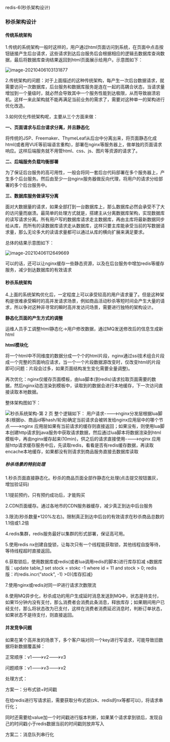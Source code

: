 redis-6(秒杀架构设计)

### 秒杀架构设计

#### 传统系统架构

1.传统的系统架构一般时这样的，用户通过html页面访问到系统，在页面中点击按钮链接产生后台请求，这些请求到达后台服务后会根据相应的逻辑去数据库查询数据，最后将数据库查询结果返回到html页面展示给用户。示意图如下：

![image-20210406103131877](https://alex-img-1253982387.cos.ap-nanjing.myqcloud.com/Typora/20210406103151.png)

2.传统架构的问题：对于上面描述的这种传统架构，每产生一次后台数据请求，就需要访问一次数据库，后台服务和数据库服务是连在一起的高耦合状态，当请求量增加到一个量级时，就必然会导致其中一个服务性能到达极限，从而导致崩溃宕机。这样一来此架构就不能再满足当前业务的需求了，需要对这种单一的架构进行优化改造。

3.如何优化传统架构呢，主要从三个方面来做：

**一、页面请求与后台请求分离，并且静态化**

将传统的JSP、Freemaker、ThymeLeaf从后台中分离出来，将页面静态化成html(或者用VUE等前端语言重构)，部署在nginx等服务器上，做单独的页面请求响应。这样后端服务就不用管html、css、js、图片等资源的请求了。

**二、后端服务负载均衡部署**

为了保证后台服务的高可用性，一般会将同一套后台代码部署在多个服务器上，产生多个后台服务。然后由至少一台nginx服务器做反向代理，将用户的请求分给部署的多个后台服务中。

**三、数据库服务做读写分离**

面对大数据量的请求，如果全部打到一台数据库上，那么数据库必然会承受不了大的访问量而崩溃。最简单的处理方式就是，搭建主从分离数据库架构，实现数据库的读写请求分离。所有用户写的数据库请求走主数据库，再由主库将最新数据同步给从库，而所有的读数据库请求走从数据库，这样只要主库能承受当前的写数据请求量，那么无论多大的读请求量都可以通过从库的横向扩展来满足要求。

总体的结果示意图如下：

![image-20210406112649669](https://alex-img-1253982387.cos.ap-nanjing.myqcloud.com/Typora/20210406112649.png)

可以的话，还可以让nginx缓存一些静态资源，以及在后台服务中增加redis等缓存服务，减少到达数据库的有效请求

#### 秒杀系统架构

4.上面的系统架构优化后，一定程度上可以承受较高的用户请求量了。但是这种架构是很难承受瞬时的高并发请求场景，例如商品活动秒杀等短时间会产生大量的请求，所以争对这种非寻常的瞬时高并发访问场景，需要进行独特的架构设计。

**静态化页面的产生方式的调整**

运维人员手工调整html静态化->用户修改数据，通过MQ发送修改后的信息生成新html

**html模块化**

将一个html中不同维度的数据分成一个个的html片段，nginx通过ssi技术组合片段成一个完整的页面响应请求，当一个一个片段数据源改变时，仅改变html的片段即可(问题：片段会过多，如果页面结构发生变化需要全量调整)。

再次优化：nginx仅缓存页面模板，由lua脚本(到redis)请求拉取页面需要的数据，然后nginx动态渲染到模板中，读取到的数据会进行本地缓存，下一次访问直接读取本地数据。

整体架构图如下：

![秒杀系统架构-第 2 页](https://alex-img-1253982387.cos.ap-nanjing.myqcloud.com/Typora/20210406154726.jpg)
整个逻辑如下：
用户请求---->nginx分发层根据lua脚本(根据ip、商品id等hash/轮询)确定当前请求会被转发给nginx应用层中的哪个节点--->nginx 应用层如果有当前请求的缓存则直接返回；如果没有，则使用lua脚本创建http请求到java服务中获取请求数据，然后通过lua脚本将数据渲染到html模板中，再由nginx缓存起来(10min)，供之后的请求直接使用---->nginx 应用层http请求缓存服务中后，先读取redis，看看是否有redis缓存数据，再读取encache本地缓存，如果都没有则请求到商品服务直接去数据库读取

##### 秒杀场景的特别处理

1.秒杀页面直接静态化。秒杀的商品页面全部作静态化处理(点击提交按钮置灰，增加验证码)

1.1提前预约，只有预约成功后，才能购买

2.CDN页面缓存。通过各地市的CDN服务器缓存，减少真正到达中后台服务

3.限流(秒杀数量*120%左右)。限制真正到达中后台的有效请求在秒杀商品总数的1.1倍或1.2倍

4.redis集群，redis服务最好以集群的形式部署，保证高可用。

5.使用redis nx创建自旋锁，让每次只有一个线程能获取锁，其他线程自旋等待，等待线程超时直接返回。

6.获取锁后，使用数据库或redis(或者lua调用redis的脚本)进行库存扣减
s数据库版：update table_1 set stock = stokc -1 where id = 11 and stock > 0;
redis版：if(redis.incr("stock", -1) >0){库存扣减}

7.使用nginx或redis对同一IP进行请求次数限流

8.使用MQ异步化，秒杀成功的用户生成延时消息发送到MQ中，状态是待支付，如果15分钟内没有支付，那么消费者会消费此条消息，释放库存；如果期间用户已经支付，那么将状态改为已支付，这样在消费者消费延迟消息时，判断订单状态，如果状态不是待支付，则直接返回。

#### 并发竞争问题

如果在某个高并发的场景下，多个客户端对同一个key进行写请求，可能导致旧数据将新数据覆盖掉：

正常顺序：v1--->v2--->v3

问题顺序：v1--->v3--->v2

处理方式：

方案一：分布式锁+时间戳

在给redis进行写请求前，需要获取分布式锁(zk、redis的nx等都可以)，将请求串行化；

同时还需要给value加一个时间戳进行版本判断，如果某个请求拿到锁后，发现自己的时间戳小于redis数据当前的时间戳则放弃写入

方案二：消息队列串行化